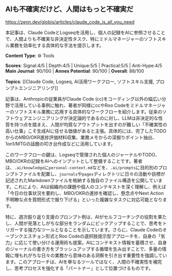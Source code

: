 ## AIも不確実だけど、人間はもっと不確実だ

https://zenn.dev/globis/articles/claude_code_is_all_you_need

本記事は、Claude CodeとLogseqを活用し、個人の記録をAIに参照させることで、人間よりも不確実な非決定性タスク、特にミドルマネージャーのソフトスキル業務を効率化する具体的な手法を提示します。

**Content Type**: ⚙️ Tools

**Scores**: Signal:4/5 | Depth:4/5 | Unique:5/5 | Practical:5/5 | Anti-Hype:4/5
**Main Journal**: 90/100 | **Annex Potential**: 90/100 | **Overall**: 88/100

**Topics**: [[Claude Code, Logseq, AI活用ワークフロー, ソフトスキル支援, プロンプトエンジニアリング]]

記事は、Anthropicの従業員がClaude Code (cc)をコーディング以外の幅広い分野で活用している事例に触れ、著者が同様にccやRoo Codeをミドルマネージャーのソフトスキル業務に応用する具体的なワークフローを紹介します。従来のソフトウェアエンジニアリングが決定論的であるのに対し、LLMは非決定的な性質を持つ点を踏まえ、人間が均質なアウトプットを出すのが難しい「不確実性の高い仕事」こそ生成AIに任せる価値があると主張。具体的には、完了したTODOからのMBO/OKR進捗評価材料収集、業務メモからの深掘りポイント抽出、1on1/MTGの話題の叩き台作成などに活用しています。

このワークフローの鍵は、Logseqで管理された個人のジャーナルやTODO、MBO/OKRの記録をAIへのインプットとして整備することです。著者は、`.ai/knowledge`に`personal-context.md`などを、`.ai/prompts`に目的別のプロンプトファイルを配置し、`journals`や`pages`ディレクトリに日々の活動や目標が記述されたMarkdownファイルを格納する独自のファイル構造を公開しています。これにより、AIは組織内の課題や個人のコンテキストを深く理解し、例えば「今日の仕事状況を要約し、MBO/OKRの進捗を確認し、懸念点やNext Action不明瞭な点を質問形式で掘り下げる」といった複雑なタスクに対応可能となります。

特に、週次振り返り支援のプロンプト例は、AIがセルフコーチングの役割を果たし、人間が見落としがちな部分をランダムにピックアップすることで、思考をトリガーする強力なツールとなることを示しています。さらに、Claude Codeのオープンクエスチョン形式とRoo Codeの選択肢提示型アプローチを、自身の「気力」に応じて使い分ける運用術も提案。AIにコンテキスト情報を蓄積させ、自身のジャーナルの書き方をブラッシュアップする循環を生み出すことで、多量の情報に埋もれがちな日々の業務から意味のある洞察を引き出す重要性を強調しています。このアプローチは、AIを単なるツールではなく、人間の不確実性を補完し、思考プロセスを強化する「パートナー」として位置づけるものです。